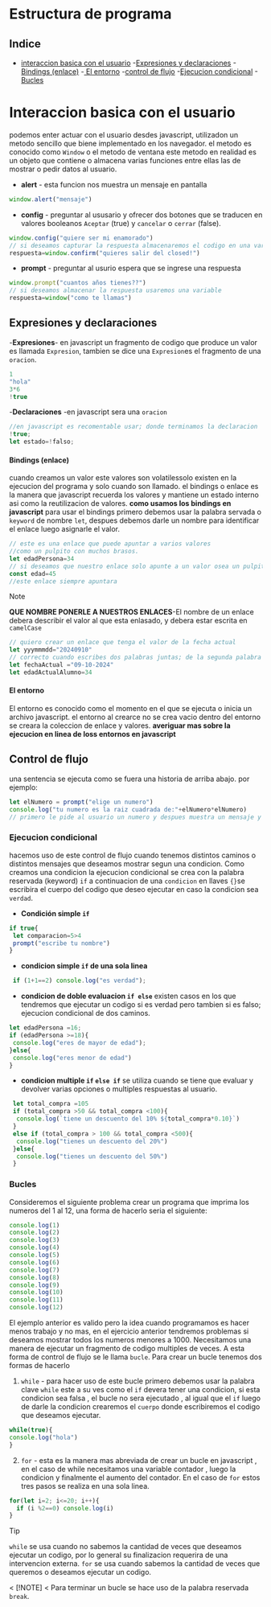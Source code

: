 # Estructura de programa
## Indice
- [interaccion basica con el usuario](#interaccion-basica-con-el-usuario)
-[Expresiones y declaraciones](#expresiones-y-declaraciones)
-[Bindings (enlace)](#bindings-enlace)
-[ El entorno](#el-entorno)
-[control de flujo](#control-de-flujo)
-[Ejecucion condicional](#ejecucion-condicional)
-[Bucles](#bucles)
# Interaccion basica con el usuario
podemos enter actuar con el usuario desdes javascript, utilizadon un metodo sencillo que biene implementado en los navegador.
el metodo es conocido como `Window` o el metodo de ventana este metodo en realidad es un objeto que contiene o almacena varias funciones entre ellas las de mostrar o pedir datos al usuario.
- **alert** - esta funcion nos muestra un mensaje en pantalla
```js
window.alert("mensaje")
```
- **config** - preguntar al ususario y ofrecer dos botones que se traducen en valores booleanos `Aceptar` (true) y `cancelar` o `cerrar` (false).
```js
window.config("quiere ser mi enamorado")
// si deseamos capturar la respuesta almacenaremos el codigo en una variable
respuesta=window.confirm("quieres salir del closed!")
```
- **prompt** - preguntar al usurio espera que se ingrese una respuesta
```js
window.prompt("cuantos años tienes??")
// si deseamos almacenar la respuesta usaremos una variable
respuesta=window("como te llamas")
```
## Expresiones y declaraciones
-**Expresiones**- en javascript un fragmento de codigo que produce un valor es llamada `Expresion`, tambien se dice una `Expresion`es el fragmento de una `oracion`.
```js
1
"hola"
3*6
!true
```
-**Declaraciones** -en javascript sera una `oracion`
```js
//en javascript es recomentable usar; donde terminamos la declaracion
!true;
let estado=!falso; 
```
#### Bindings (enlace)
cuando creamos un valor este valores son volatilessolo existen en la ejecucion del programa y solo cuando son llamado.
el bindings o enlace es la manera que javascript recuerda los valores y mantiene un estado interno asi como la reutilizacion de valores.
**como usamos los bindings en javascript**
para usar el bindings primero debemos usar la palabra servada o `keyword`  de nombre `let`, despues debemos darle un nombre para identificar el enlace luego asignarle el valor.
```js
// este es una enlace que puede apuntar a varios valores 
//como un pulpito con muchos brasos.
let edadPersona=34
// si deseamos que nuestro enlace solo apunte a un valor osea un pulpito con un brasito entonces para crear  este enlace debemos hacer el uso de la keywor const.
const edad=45
//este enlace siempre apuntara 
```
> [!NOTE]
> **QUE NOMBRE PONERLE A NUESTROS ENLACES**-El nombre de un enlace debera describir el valor al que esta enlasado, y debera estar escrita en `camelCase`
```js
// quiero crear un enlace que tenga el valor de la fecha actual
let yyymmmdd="20240910"
// correcto cuando escribes dos palabras juntas; de la segunda palabra se debe iniciar con mayuscula a esto se llama camelCase,en javascript solo se utiliza _
let fechaActual ="09-10-2024"
let edadActualAlumno=34
```
#### El entorno
El entorno es conocido como el momento en el que se ejecuta o inicia un archivo javascript.
el entorno al crearce no se crea vacio  dentro del entorno se creara la coleccion de enlace y valores. 
**averiguar mas sobre la ejecucion en linea de loss entornos en javascript**

## Control de flujo
una sentencia se ejecuta como se fuera una historia de arriba abajo.
 por ejemplo:
 ```js
 let elNumero = prompt("elige un numero")
 console.log("tu numero es la raiz cuadrada de:"+elNumero*elNumero)
 // primero le pide al usuario un numero y despues muestra un mensaje y el cuadrado de ese numero
 ```
 ### Ejecucion condicional
 hacemos uso de este control de flujo cuando tenemos distintos caminos o distintos mensajes que deseamos mostrar segun una condicion. Como creamos una condicion la ejecucion condicional se crea con la palabra reservada (keyword) `if` a continuacion de una `condicion` en llaves `{}`se escribira el cuerpo del codigo que deseo ejecutar en caso la condicion sea `verdad`.
 - **Condición simple `if`**
 ```js
 if true{
  let comparacion=5>4
  prompt("escribe tu nombre")
}
 ```
- **condicion simple `if` de una sola linea**
```js
 if (1+1==2) console.log("es verdad");
 ```
 - **condicion de doble evaluacion `if else`**
 existen casos en los que tendremos que ejecutar un codigo si es verdad pero tambien si es falso; ejecucion condicional de dos caminos.
 ```js
 let edadPersona =16;
 if (edadPersona >=18){
  console.log("eres de mayor de edad");
 }else{
  console.log("eres menor de edad")
 }
 ```
 - **condicion multiple `if` `else if`**
se utiliza cuando se tiene que evaluar y devolver varias opciones o multiples respuestas al usuario.
```js
 let total_compra =105
 if (total_compra >50 && total_compra <100){
  console.log(`tiene un descuento del 10% ${total_compra*0.10}`)
 }
 else if (total_compra > 100 && total_compra <500){
  console.log("tienes un descuento del 20%")
 }else{
  console.log("tienes un descuento del 50%")
 }
 ```

### Bucles
Consideremos el siguiente problema
crear un programa que imprima los numeros del 1 al 12, una forma de hacerlo seria el siguiente:
```js
console.log(1)
console.log(2)
console.log(3)
console.log(4)
console.log(5)
console.log(6)
console.log(7)
console.log(8)
console.log(9)
console.log(10)
console.log(11)
console.log(12)
```
El ejemplo anterior es valido pero la idea cuando programamos es hacer menos trabajo y no mas, en el ejercicio anterior tendremos problemas si deseamos mostrar todos los numeros menores a 1000.
Necesitamos una manera de ejecutar un fragmento de codigo multiples de veces. A esta forma de control de flujo se le llama `bucle`.
Para crear un bucle tenemos dos formas de hacerlo
1. `while` - para hacer uso de este bucle primero debemos usar la palabra clave `while` este a su ves como el `if` devera tener una condicion, si esta condicion sea falsa , el bucle no sera ejecutado , al igual que el `if` luego de darle la condicion crearemos el `cuerpo` donde escribiremos el codigo que deseamos ejecutar.
```js
while(true){
console.log("hola")
}
```
2. `for` - esta es la manera mas abreviada de crear un bucle en javascript , en el caso de while necesitamos una variable contador , luego la condicion y finalmente el aumento del contador. En el caso de `for` estos tres pasos se realiza en una sola linea.
```js
for(let i=2; i<=20; i++){
  if (i %2==0) console.log(i)
}
```
> [!TIP]
> `while` se usa cuando no sabemos la cantidad de veces que deseamos ejecutar un codigo, por lo general su finalizacion requerira de una intervencion externa.
> `for` se usa cuando sabemos la cantidad de veces que queremos o deseamos ejecutar un codigo.

< [!NOTE] 
< Para terminar un bucle se hace uso de la palabra reservada `break`.